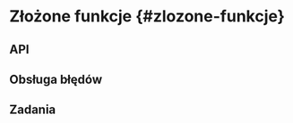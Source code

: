 
# Złożone funkcje {#zlozone-funkcje}

<!-- + examples -->
<!-- tworzenie wiadomości, warnings, errors -->
<!-- s3 s4 etc -->
<!-- methods -->
<!-- scope - http://jarekj.home.amu.edu.pl/wp-content/uploads/2018/11/005_funkcje.html -->
<!-- lexical scoping https://adv-r.hadley.nz/functions.html -->

<!-- solve a single problem -->
<!-- type stability -->

<!-- 07-oo https://blog.rstudio.com/2019/02/06/rstudio-conf-2019-workshops/ -->

<!-- https://arxiv.org/pdf/1409.3531.pdf -->

## API

<!-- 04 in tidytools https://blog.rstudio.com/2019/02/06/rstudio-conf-2019-workshops/ -->
<!-- nazwy e.g prefix --> <!--naming is hard!-->
<!-- argumenty -->
<!-- stabilność typu (ang. *type stability*) -->

## Obsługa błędów

<!-- fail fast -->
<!-- informative errors -->

<!-- stop() + if() -->
<!-- warning() -->
<!-- message -->

## Zadania
